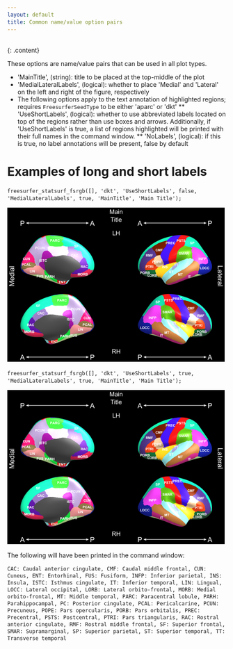 ```yaml
---
layout: default
title: Common name/value option pairs
---
```

<br>
{: .content}

These options are name/value pairs that can be used in all plot types.

* 'MainTitle', (string): title to be placed at the top-middle of the plot
* 'MedialLateralLabels', (logical): whether to place 'Medial' and 'Lateral' on the left and right of the figure, respectively
* The following options apply to the text annotation of highlighted regions; requires `FreesurferSeedType` to be either 'aparc' or 'dkt'
** 'UseShortLabels', (logical): whether to use abbreviated labels located on top of the regions rather than use boxes and arrows. Additionally, if 'UseShortLabels' is true, a list of regions highlighted will be printed with their full names in the command window.
** 'NoLabels', (logical): if this is true, no label annotations will be present, false by default

# Examples of long and short labels

`freesurfer_statsurf_fsrgb([], 'dkt', 'UseShortLabels', false, 'MedialLateralLabels', true, 'MainTitle', 'Main Title');`

![Image of p-value plot](img/longlabels.png)

`freesurfer_statsurf_fsrgb([], 'dkt', 'UseShortLabels', true, 'MedialLateralLabels', true, 'MainTitle', 'Main Title');`

![Image of p-value plot](img/shortlabels.png)

The following will have been printed in the command window:

```
CAC: Caudal anterior cingulate, CMF: Caudal middle frontal, CUN: Cuneus, ENT: Entorhinal, FUS: Fusiform, INFP: Inferior parietal, INS: Insula, ISTC: Isthmus cingulate, IT: Inferior temporal, LIN: Lingual, LOCC: Lateral occipital, LORB: Lateral orbito-frontal, MORB: Medial orbito-frontal, MT: Middle temporal, PARC: Paracentral lobule, PARH: Parahippocampal, PC: Posterior cingulate, PCAL: Pericalcarine, PCUN: Precuneus, POPE: Pars opercularis, PORB: Pars orbitalis, PREC: Precentral, PSTS: Postcentral, PTRI: Pars triangularis, RAC: Rostral anterior cingulate, RMF: Rostral middle frontal, SF: Superior frontal, SMAR: Supramarginal, SP: Superior parietal, ST: Superior temporal, TT: Transverse temporal
```

